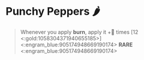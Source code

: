 # **Punchy Peppers** 🌶️ 
> Whenever you apply __burn__, apply it +👥 times [12 <:gold:1058304371940655185>]
<:engram_blue:905174948669190174> __RARE__ <:engram_blue:905174948669190174>
